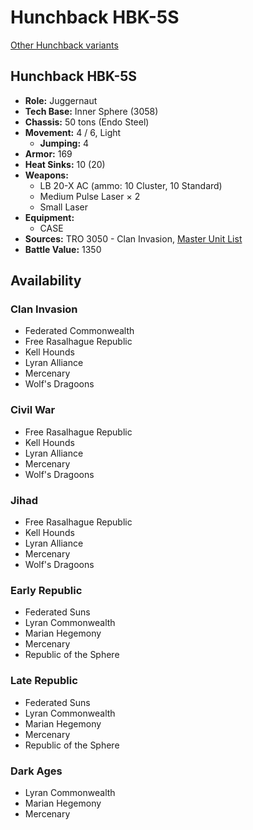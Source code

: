 # Hunchback HBK-5S

[Other Hunchback variants](../hunchback.md)

## Hunchback HBK-5S
- **Role:** Juggernaut
- **Tech Base:** Inner Sphere (3058)
- **Chassis:** 50 tons (Endo Steel)
- **Movement:** 4 / 6, Light
  - **Jumping:** 4
- **Armor:** 169
- **Heat Sinks:** 10 (20)
- **Weapons:**
  - LB 20-X AC (ammo: 10 Cluster, 10 Standard)
  - Medium Pulse Laser × 2
  - Small Laser
- **Equipment:**
  - CASE
- **Sources:** TRO 3050 - Clan Invasion, [Master Unit List](http://masterunitlist.info/Unit/Details/1564/hunchback-hbk-5s)
- **Battle Value:** 1350

## Availability

### Clan Invasion
- Federated Commonwealth
- Free Rasalhague Republic
- Kell Hounds
- Lyran Alliance
- Mercenary
- Wolf's Dragoons

### Civil War
- Free Rasalhague Republic
- Kell Hounds
- Lyran Alliance
- Mercenary
- Wolf's Dragoons

### Jihad
- Free Rasalhague Republic
- Kell Hounds
- Lyran Alliance
- Mercenary
- Wolf's Dragoons

### Early Republic
- Federated Suns
- Lyran Commonwealth
- Marian Hegemony
- Mercenary
- Republic of the Sphere

### Late Republic
- Federated Suns
- Lyran Commonwealth
- Marian Hegemony
- Mercenary
- Republic of the Sphere

### Dark Ages
- Lyran Commonwealth
- Marian Hegemony
- Mercenary

